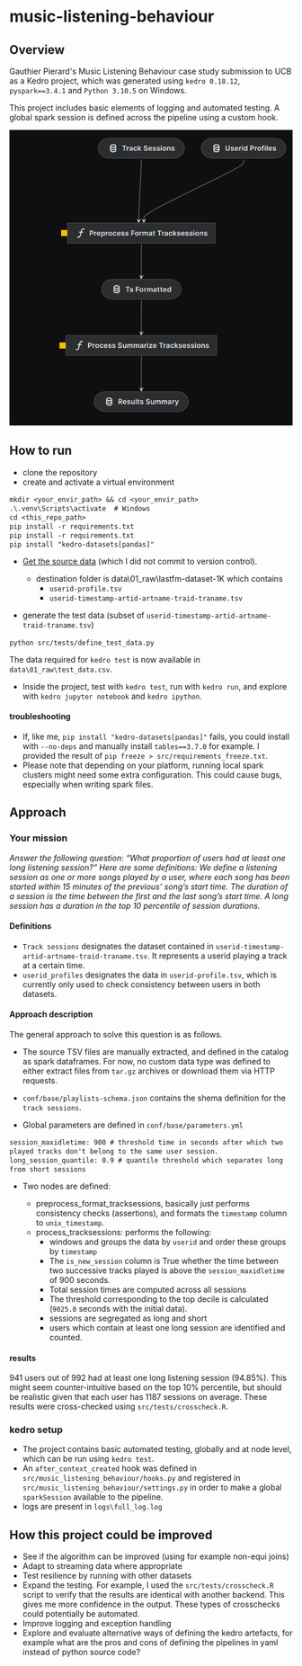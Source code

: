 # music-listening-behaviour

## Overview

Gauthier Pierard's Music Listening Behaviour case study submission to UCB as a Kedro project, which was generated using `kedro 0.18.12`, `pyspark==3.4.1` and `Python 3.10.5` on Windows.

This project includes basic elements of logging and automated testing. A global spark session is defined across the pipeline using a custom hook.


![viz image](https://github.com/gpierard/music-listening-behaviour/blob/main/viz.png)

## How to run 

- clone the repository
- create and activate a virtual environment
```
mkdir <your_envir_path> && cd <your_envir_path>
.\.venv\Scripts\activate  # Windows
cd <this_repo_path>
pip install -r requirements.txt
pip install -r requirements.txt
pip install "kedro-datasets[pandas]"
```

- [Get the source data](http://ocelma.net/MusicRecommendationDataset/lastfm-1K.html ) (which I did not commit to version control).
  - destination folder is data\01_raw\lastfm-dataset-1K which contains
    - `userid-profile.tsv`
    - `userid-timestamp-artid-artname-traid-traname.tsv`

- generate the test data (subset of `userid-timestamp-artid-artname-traid-traname.tsv`) 

```python src/tests/define_test_data.py```

The data required for `kedro test` is now available in `data\01_raw\test_data.csv`.

- Inside the project, test with `kedro test`, run with `kedro run`, and explore with `kedro jupyter notebook` and `kedro ipython`.


#### troubleshooting

- If, like me, `pip install "kedro-datasets[pandas]"` fails, you could install with `--no-deps` and manually install `tables==3.7.0` for example. I provided the result of `pip freeze > src/requirements_freeze.txt`.
- Please note that depending on your platform, running local spark clusters might need some extra configuration. This could cause bugs, especially when writing spark files.


## Approach

### Your mission

*Answer the following question: “What proportion of users had at least one long listening session?”
Here are some definitions:
We define a listening session as one or more songs played by a user, where each song has been started within 15 minutes of the previous’ song’s start time. The duration of a session is the time between the first and the last song’s start time. A long session has a duration in the top 10 percentile of session durations.*

#### Definitions

- `Track sessions` designates the dataset contained in `userid-timestamp-artid-artname-traid-traname.tsv`. It represents a userid playing a track at a certain time.
- `userid_profiles` designates the data in `userid-profile.tsv`, which is currently only used to check consistency between users in both datasets.  

#### Approach description

The general approach to solve this question is as follows.

- The source TSV files are manually extracted, and defined in the catalog as spark dataframes. For now, no custom data type was defined to either extract files from `tar.gz` archives or download them via HTTP requests.

- `conf/base/playlists-schema.json` contains the shema definition for the `track sessions`.

- Global parameters are defined in `conf/base/parameters.yml`
```
session_maxidletime: 900 # threshold time in seconds after which two played tracks don't belong to the same user session. 
long_session_quantile: 0.9 # quantile threshold which separates long from short sessions
```

- Two nodes are defined:

  - preprocess_format_tracksessions, basically just performs consistency checks (assertions), and formats the `timestamp` column to `unix_timestamp`.
  - process_tracksessions: performs the following:
    - windows and groups the data by `userid` and order these groups by `timestamp`
    - The `is_new_session` column is True whether the time between two successive tracks played is above the `session_maxidletime` of 900 seconds. 
    - Total session times are computed across all sessions
    - The threshold corresponding to the top decile is calculated (`9025.0` seconds with the initial data).
    - sessions are segregated as long and short
    - users which contain at least one long session are identified and counted.



#### results

941 users out of 992 had at least one long listening session (94.85%). This might seem counter-intuitive based on the top 10% percentile, but should be realistic given that each user has 1187 sessions on average. These results were cross-checked using `src/tests/crosscheck.R`.

### kedro setup 

- The project contains basic automated testing, globally and at node level, which can be run using `kedro test`.
- An `after_context_created` hook was defined in `src/music_listening_behaviour/hooks.py` and registered in `src/music_listening_behaviour/settings.py` in order to make a global `sparkSession` available to the pipeline. 
- logs are present in `logs\full_log.log`

## How this project could be improved 

- See if the algorithm can be improved (using for example non-equi joins)
- Adapt to streaming data where appropriate
- Test resilience by running with other datasets
- Expand the testing. For example, I used the `src/tests/crosscheck.R` script to verify that the results are identical with another backend. This gives me more confidence in the output. These types of crosschecks could potentially be automated.
- Improve logging and exception handling
- Explore and evaluate alternative ways of defining the kedro artefacts, for example what are the pros and cons of defining the pipelines in yaml instead of python source code?







